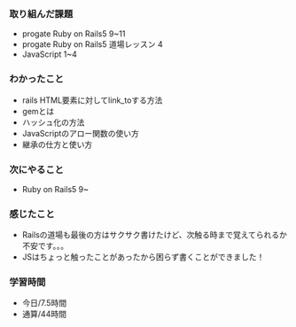 ### 取り組んだ課題
- progate Ruby on Rails5 9~11
- progate Ruby on Rails5 道場レッスン 4
- JavaScript 1~4
### わかったこと
- rails HTML要素に対してlink_toする方法
- gemとは
- ハッシュ化の方法
- JavaScriptのアロー関数の使い方
- 継承の仕方と使い方
### 次にやること
- Ruby on Rails5 9~
### 感じたこと
- Railsの道場も最後の方はサクサク書けたけど、次触る時まで覚えてられるか不安です。。。
- JSはちょっと触ったことがあったから困らず書くことができました！
### 学習時間
- 今日/7.5時間
- 通算/44時間
